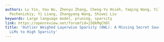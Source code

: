 ```yaml
---
authors: Lu Yin, You Wu, Zhenyu Zhang, Cheng-Yu Hsieh, Yaqing Wang, Yiling Jia, Mykola
  Pechenizkiy, Yi Liang, Zhangyang Wang, Shiwei Liu
keywords: Large language model, pruning, sparsity
link: https://openreview.net/forum?id=j5QkMqChDl
title: 'Outlier Weighed Layerwise Sparsity (OWL): A Missing Secret Sauce for Pruning
  LLMs to High Sparsity'
---
```

